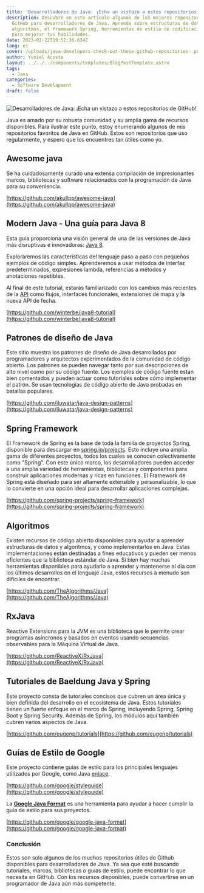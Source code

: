 ```yaml
---
title: 'Desarrolladores de Java: ¡Echa un vistazo a estos repositorios de GitHub!'
description: Descubre en este artículo algunos de los mejores repositorios de
  GitHub para desarrolladores de Java. Aprende sobre estructuras de datos,
  algoritmos, el framework Spring, herramientas de estilo de codificación y más
  para mejorar tus habilidades.
date: 2023-02-22T19:52:36.634Z
lang: es
cover: /uploads/java-developers-check-out-these-github-repositories-.png
author: Yuniel Acosta
layout: ../../../components/templates/BlogPostTemplate.astro
tags:
  - Java
categories:
  - Software Development
draft: false
---
```


![Desarrolladores de Java: ¡Echa un vistazo a estos repositorios de GitHub!](/uploads/java-developers-check-out-these-github-repositories-.png 'Desarrolladores de Java: ¡Echa un vistazo a estos repositorios de GitHub!')

Java es amado por su robusta comunidad y su amplia gama de recursos disponibles. Para ilustrar este punto, estoy enumerando algunos de mis repositorios favoritos de Java en GitHub. Estos son repositorios que uso regularmente, y espero que los encuentres tan útiles como yo.

## Awesome java

Se ha cuidadosamente curado una extensa compilación de impresionantes marcos, bibliotecas y software relacionados con la programación de Java para su conveniencia.

[https://github.com/akullpp/awesome-java](https://github.com/akullpp/awesome-java)

## Modern Java - Una guía para Java 8

Esta guía proporciona una visión general de una de las versiones de Java más disruptivas e innovadoras: [Java 8](https://www.oracle.com/java/technologies/javase/javase8-archive-downloads.html).

Exploraremos las características del lenguaje paso a paso con pequeños ejemplos de código simples. Aprenderemos a usar métodos de interfaz predeterminados, expresiones lambda, referencias a métodos y anotaciones repetibles.

Al final de este tutorial, estarás familiarizado con los cambios más recientes de la [API](https://docs.oracle.com/javase/8/docs/api/) como flujos, interfaces funcionales, extensiones de mapa y la nueva API de fecha.

[https://github.com/winterbe/java8-tutorial](https://github.com/winterbe/java8-tutorial)

## Patrones de diseño de Java

Este sitio muestra los patrones de diseño de Java desarrollados por programadores y arquitectos experimentados de la comunidad de código abierto. Los patrones se pueden navegar tanto por sus descripciones de alto nivel como por su código fuente. Los ejemplos de código fuente están bien comentados y pueden actuar como tutoriales sobre cómo implementar el patrón. Se usan tecnologías de código abierto de Java probadas en batallas populares.

[https://github.com/iluwatar/java-design-patterns](https://github.com/iluwatar/java-design-patterns)

## Spring Framework

El Framework de Spring es la base de toda la familia de proyectos Spring, disponible para descargar en [spring.io/projects](https://spring.io/projects). Esto incluye una amplia gama de diferentes proyectos, todos los cuales se conocen colectivamente como "Spring". Con este único marco, los desarrolladores pueden acceder a una amplia variedad de herramientas, bibliotecas y componentes para construir aplicaciones modernas y ricas en funciones. El Framework de Spring está diseñado para ser altamente extensible y personalizable, lo que lo convierte en una opción ideal para desarrollar aplicaciones complejas.

[https://github.com/spring-projects/spring-framework](https://github.com/spring-projects/spring-framework)

## Algoritmos

Existen recursos de código abierto disponibles para ayudar a aprender estructuras de datos y algoritmos, y cómo implementarlos en Java. Estas implementaciones están destinadas a fines educativos y pueden ser menos eficientes que la biblioteca estándar de Java. Si bien hay muchas herramientas disponibles para ayudarlo a aprender y mantenerse al día con los últimos desarrollos en el lenguaje Java, estos recursos a menudo son difíciles de encontrar.

[https://github.com/TheAlgorithms/Java](https://github.com/TheAlgorithms/Java)

## RxJava

Reactive Extensions para la JVM es una biblioteca que le permite crear programas asíncronos y basados en eventos usando secuencias observables para la Máquina Virtual de Java.

[https://github.com/ReactiveX/RxJava](https://github.com/ReactiveX/RxJava)

## Tutoriales de Baeldung Java y Spring

Este proyecto consta de tutoriales concisos que cubren un área única y bien definida del desarrollo en el ecosistema de Java. Estos tutoriales tienen un fuerte enfoque en el marco de Spring, incluyendo Spring, Spring Boot y Spring Security. Además de Spring, los módulos aquí también cubren varios aspectos de Java.

[https://github.com/eugenp/tutorials](https://github.com/eugenp/tutorials)

## Guías de Estilo de Google

Este proyecto contiene guías de estilo para los principales lenguajes utilizados por Google, como Java [enlace](https://google.github.io/styleguide/javaguide.html).

[https://github.com/google/styleguide](https://github.com/google/styleguide)

La **[Google Java Format](https://github.com/google/google-java-format)** es una herramienta para ayudar a hacer cumplir la guía de estilo para sus proyectos.

[https://github.com/google/google-java-format](https://github.com/google/google-java-format)

### **Conclusión**

Estos son solo algunos de los muchos repositorios útiles de Github disponibles para desarrolladores de Java. Ya sea que esté buscando tutoriales, marcos, bibliotecas o guías de estilo, puede encontrar lo que necesita en GitHub. Con los recursos disponibles, puede convertirse en un programador de Java aún más competente.
